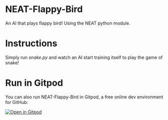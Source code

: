 # NEAT-Flappy-Bird
An AI that plays flappy bird! Using the NEAT python module.

# Instructions
Simply run *snake.py* and watch an AI start training itself to play the game of snake!

# Run in Gitpod

You can also run NEAT-Flappy-Bird in Gitpod, a free online dev environment for GitHub:

[![Open in Gitpod](https://gitpod.io/button/open-in-gitpod.svg)](https://gitpod.io/#https://github.com/tinfungster/NEAT-Snake/blob/master/neat_snake.py)
